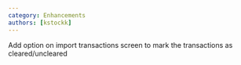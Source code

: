 ```yaml
---
category: Enhancements
authors: [kstockk]
---
```


Add option on import transactions screen to mark the transactions as cleared/uncleared
